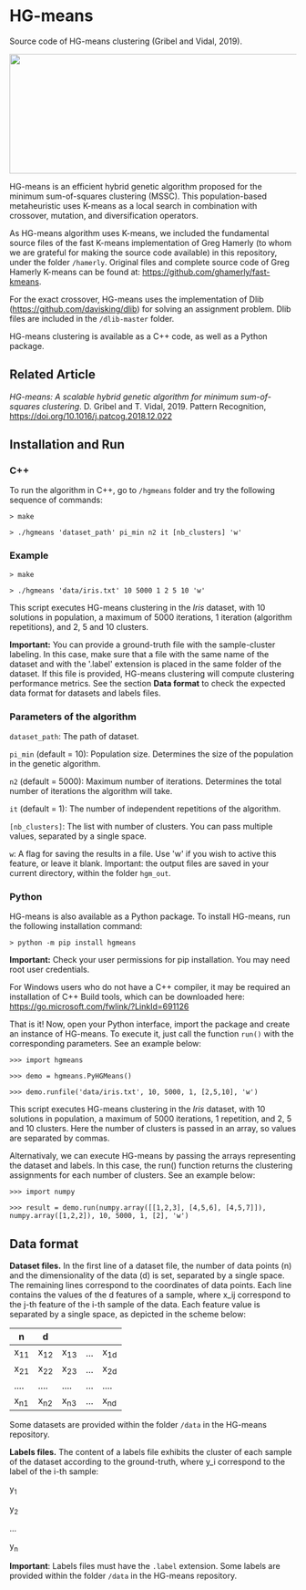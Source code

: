 # HG-means

Source code of HG-means clustering (Gribel and Vidal, 2019).

<p align="center">
<img src="https://user-images.githubusercontent.com/4787247/116893857-71d92b00-abff-11eb-8593-70e170a3aea0.png" width="700" height="210">
</p>

HG-means is an efficient hybrid genetic algorithm proposed for the minimum sum-of-squares clustering (MSSC). This population-based metaheuristic uses K-means as a local search in combination with crossover, mutation, and diversification operators.

As HG-means algorithm uses K-means, we included the fundamental source files of the fast K-means implementation of Greg Hamerly (to whom we are grateful for making the source code available) in this repository, under the folder `/hamerly`. Original files and complete source code of Greg Hamerly K-means can be found at: https://github.com/ghamerly/fast-kmeans.

For the exact crossover, HG-means uses the implementation of Dlib (https://github.com/davisking/dlib) for solving an assignment problem. Dlib files are included in the `/dlib-master` folder.

HG-means clustering is available as a C++ code, as well as a Python package.

## Related Article

*HG-means: A scalable hybrid genetic algorithm for minimum sum-of-squares clustering*. D. Gribel and T. Vidal, 2019. Pattern Recognition, https://doi.org/10.1016/j.patcog.2018.12.022

## Installation and Run

### C++

To run the algorithm in C++, go to `/hgmeans` folder and try the following sequence of commands:

`> make`

`> ./hgmeans 'dataset_path' pi_min n2 it [nb_clusters] 'w'`

### Example

`> make`

`> ./hgmeans 'data/iris.txt' 10 5000 1 2 5 10 'w'`

This script executes HG-means clustering in the *Iris* dataset, with 10 solutions in population, a maximum of 5000 iterations, 1 iteration (algorithm repetitions), and 2, 5 and 10 clusters.

**Important:** You can provide a ground-truth file with the sample-cluster labeling. In this case, make sure that a file with the same name of the dataset and with the '.label' extension is placed in the same folder of the dataset. If this file is provided, HG-means clustering will compute clustering performance metrics. See the section **Data format** to check the expected data format for datasets and labels files.

### Parameters of the algorithm

`dataset_path`: The path of dataset.

`pi_min` (default = 10): Population size. Determines the size of the population in the genetic algorithm.

`n2` (default = 5000): Maximum number of iterations. Determines the total number of iterations the algorithm will take.

`it` (default = 1): The number of independent repetitions of the algorithm.

`[nb_clusters]`: The list with number of clusters. You can pass multiple values, separated by a single space.

`w`: A flag for saving the results in a file. Use 'w' if you wish to active this feature, or leave it blank. Important: the output files are saved in your current directory, within the folder `hgm_out`.

### Python
<!-- Firstly, you should have Cython installed. To install Cython, please refer to the official installation page:
https://cython.readthedocs.io/en/latest/src/quickstart/install.html -->

HG-means is also available as a Python package. To install HG-means, run the following installation command:

`> python -m pip install hgmeans`

**Important:** Check your user permissions for pip installation. You may need root user credentials.

For Windows users who do not have a C++ compiler, it may be required an installation of C++ Build tools, which can be downloaded here: https://go.microsoft.com/fwlink/?LinkId=691126

That is it! Now, open your Python interface, import the package and create an instance of HG-means. To execute it, just call the function `run()` with the corresponding parameters. See an example below:

`>>> import hgmeans`

`>>> demo = hgmeans.PyHGMeans()`

`>>> demo.runfile('data/iris.txt', 10, 5000, 1, [2,5,10], 'w')`

This script executes HG-means clustering in the *Iris* dataset, with 10 solutions in population, a maximum of 5000 iterations, 1 repetition, and 2, 5 and 10 clusters. Here the number of clusters is passed in an array, so values are separated by commas.

Alternativaly, we can execute HG-means by passing the arrays representing the dataset and labels. In this case, the run() function returns the clustering assignments for each number of clusters. See an example below:

`>>> import numpy`

`>>> result = demo.run(numpy.array([[1,2,3], [4,5,6], [4,5,7]]), numpy.array([1,2,2]), 10, 5000, 1, [2], 'w')`

## Data format

**Dataset files.** In the first line of a dataset file, the number of data points (n) and the dimensionality of the data (d) is set, separated by a single space. The remaining lines correspond to the coordinates of data points. Each line contains the values of the d features of a sample, where x_ij correspond to the j-th feature of the i-th sample of the data. Each feature value is separated by a single space, as depicted in the scheme below:

|  n   |   d  |      |     |      |
|------|------|------|-----|------|
| x<sub>11</sub> | x<sub>12</sub> | x<sub>13</sub> | ... | x<sub>1d</sub> |
| x<sub>21</sub> | x<sub>22</sub> | x<sub>23</sub> | ... | x<sub>2d</sub> |
| .... | .... | .... | ... | .... |
| x<sub>n1</sub> | x<sub>n2</sub> | x<sub>n3</sub> | ... | x<sub>nd</sub> |

Some datasets are provided within the folder `/data` in the HG-means repository.

**Labels files.** The content of a labels file exhibits the cluster of each sample of the dataset according to the ground-truth, where y_i correspond to the label of the i-th sample:

y<sub>1</sub>

y<sub>2</sub>

...

y<sub>n</sub>

**Important**: Labels files must have the `.label` extension. Some labels are provided within the folder `/data` in the HG-means repository.
